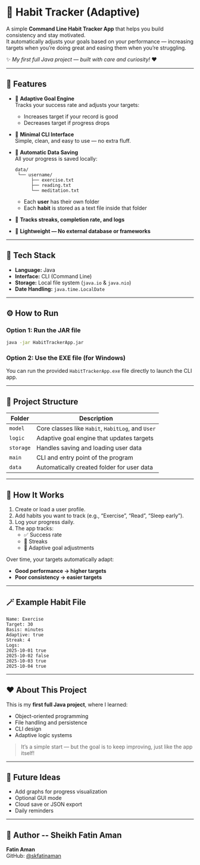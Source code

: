 # 🧠 Habit Tracker (Adaptive)

A simple **Command Line Habit Tracker App** that helps you build consistency and stay motivated.  
It automatically adjusts your goals based on your performance — increasing targets when you’re doing great and easing them when you’re struggling.  

✨ *My first full Java project — built with care and curiosity!* ❤️  

---

## 🚀 Features

- 🎯 **Adaptive Goal Engine**  
  Tracks your success rate and adjusts your targets:
  - Increases target if your record is good  
  - Decreases target if progress drops  

- 💬 **Minimal CLI Interface**  
  Simple, clean, and easy to use — no extra fluff.

- 💾 **Automatic Data Saving**  
  All your progress is saved locally:
  ```
  data/
   └── username/
        ├── exercise.txt
        ├── reading.txt
        └── meditation.txt
  ```
  - Each **user** has their own folder  
  - Each **habit** is stored as a text file inside that folder  

- 🔁 **Tracks streaks, completion rate, and logs**

- 🧩 **Lightweight — No external database or frameworks**

---

## 🧱 Tech Stack

- **Language:** Java  
- **Interface:** CLI (Command Line)  
- **Storage:** Local file system (`java.io` & `java.nio`)  
- **Date Handling:** `java.time.LocalDate`  

---

## ⚙️ How to Run

### Option 1: Run the JAR file
```bash
java -jar HabitTrackerApp.jar
```

### Option 2: Use the EXE file (for Windows)
You can run the provided `HabitTrackerApp.exe` file directly to launch the CLI app.

---

## 📁 Project Structure

| Folder | Description |
|---------|--------------|
| `model` | Core classes like `Habit`, `HabitLog`, and `User` |
| `logic` | Adaptive goal engine that updates targets |
| `storage` | Handles saving and loading user data |
| `main` | CLI and entry point of the program |
| `data` | Automatically created folder for user data |

---

## 🧠 How It Works

1. Create or load a user profile.  
2. Add habits you want to track (e.g., “Exercise”, “Read”, “Sleep early”).  
3. Log your progress daily.  
4. The app tracks:
   - ✅ Success rate  
   - 🔁 Streaks  
   - 🎯 Adaptive goal adjustments  

Over time, your targets automatically adapt:
- **Good performance → higher targets**  
- **Poor consistency → easier targets**  

---

## 🪄 Example Habit File

```
Name: Exercise
Target: 30
Basis: minutes
Adaptive: true
Streak: 4
Logs:
2025-10-01 true
2025-10-02 false
2025-10-03 true
2025-10-04 true
```

---

## ❤️ About This Project

This is my **first full Java project**, where I learned:
- Object-oriented programming
- File handling and persistence
- CLI design
- Adaptive logic systems

> It’s a simple start — but the goal is to keep improving, just like the app itself!

---

## 🧩 Future Ideas

- Add graphs for progress visualization  
- Optional GUI mode  
- Cloud save or JSON export  
- Daily reminders  

---

## 👤 Author -- Sheikh Fatin Aman

**Fatin Aman**  
GitHub: [@skfatinaman](https://github.com/skfatinaman)
